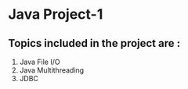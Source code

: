 # Java Project-1
## Topics included in the project are :
1. Java File I/O
2. Java Multithreading
3. JDBC 
